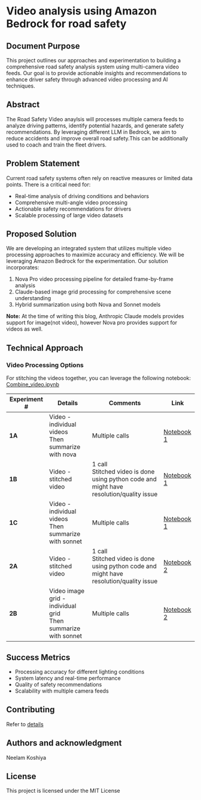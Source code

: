 # Video analysis using Amazon Bedrock for road safety
## Document Purpose
This project outlines our approaches and experimentation to building a comprehensive road safety analysis system using multi-camera video feeds. Our goal is to provide actionable insights and recommendations to enhance driver safety through advanced video processing and AI techniques.

## Abstract
The Road Safety Video anaylsis will processes multiple camera feeds to analyze driving patterns, identify potential hazards, and generate safety recommendations. By leveraging different LLM in Bedrock, we aim to reduce accidents and improve overall road safety.This can be additionally used to coach and train the fleet drivers. 

## Problem Statement
Current road safety systems often rely on reactive measures or limited data points. There is a critical need for:
- Real-time analysis of driving conditions and behaviors
- Comprehensive multi-angle video processing
- Actionable safety recommendations for drivers
- Scalable processing of large video datasets

## Proposed Solution
We are developing an integrated system that utilizes multiple video processing approaches to maximize accuracy and efficiency.  We will be leveraging Amazon Bedrock for the experimentation. Our solution incorporates:

1. Nova Pro video processing pipeline for detailed frame-by-frame analysis
2. Claude-based image grid processing for comprehensive scene understanding
3. Hybrid summarization using both Nova and Sonnet models

**Note:** At the time of writing this blog, Anthropic Claude models provides support for image(not video), however Nova pro provides support for videos as well. 


## Technical Approach

### Video Processing Options

For stitching the videos together, you can leverage the following notebook:
[Combine_video.ipynb](Combine_videos.ipynb)

| Experiment # | Details | Comments | Link |
|--------|----------|-----------|------|
| **1A** | Video - individual videos <br>Then summarize with nova | Multiple calls | [Notebook 1](experiments/notebook1.ipynb#1A) |
| **1B** | Video - stitched video | 1 call <br>Stitched video is done using python code and might have resolution/quality issue | [Notebook 1](experiments/notebook1.ipynb#1B) |
| **1C** | Video - individual videos <br>Then summarize with sonnet | Multiple calls | [Notebook 1](experiments/notebook1.ipynb#1C) |
| **2A** | Video - stitched video | 1 call <br>Stitched video is done using python code and might have resolution/quality issue | [Notebook 2](experiments/notebook2.ipynb#2A) |
| **2B** | Video image grid - individual grid <br>Then summarize with sonnet | Multiple calls | [Notebook 2](experiments/notebook2.ipynb#2B) |

    


## Success Metrics
- Processing accuracy for different lighting conditions
- System latency and real-time performance
- Quality of safety recommendations
- Scalability with multiple camera feeds


## Contributing
Refer to [details](CONTRIBUTING.md)

## Authors and acknowledgment
Neelam Koshiya

## License
This project is licensed under the MIT License



